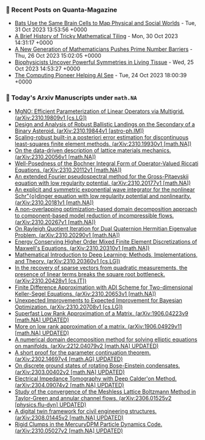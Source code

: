 ### 📝 Recent Posts on Quanta-Magazine
<!-- quanta starts -->
* <a href="https://www.quantamagazine.org/bats-use-the-same-brain-cells-to-map-physical-and-social-worlds-20231031/">Bats Use the Same Brain Cells to Map Physical and Social Worlds</a> - Tue, 31 Oct 2023 13:53:56 +0000
* <a href="https://www.quantamagazine.org/a-brief-history-of-tricky-mathematical-tiling-20231030/">A Brief History of Tricky Mathematical Tiling</a> - Mon, 30 Oct 2023 14:31:17 +0000
* <a href="https://www.quantamagazine.org/a-new-generation-of-mathematicians-pushes-prime-number-barriers-20231026/">A New Generation of Mathematicians Pushes Prime Number Barriers</a> - Thu, 26 Oct 2023 15:02:05 +0000
* <a href="https://www.quantamagazine.org/biophysicists-uncover-powerful-symmetries-in-living-tissue-20231025/">Biophysicists Uncover Powerful Symmetries in Living Tissue</a> - Wed, 25 Oct 2023 14:53:27 +0000
* <a href="https://www.quantamagazine.org/the-computing-pioneer-helping-ai-see-20231024/">The Computing Pioneer Helping AI See</a> - Tue, 24 Oct 2023 18:00:39 +0000
<!-- quanta ends -->
### 📝 Today's Arxiv Manuscripts under ``math.NA``
<!-- arxiv-math-na starts -->
* <a href="http://arxiv.org/abs/2310.19809">MgNO: Efficient Parameterization of Linear Operators via Multigrid. (arXiv:2310.19809v1 [cs.LG])</a>
* <a href="http://arxiv.org/abs/2310.19844">Design and Analysis of Robust Ballistic Landings on the Secondary of a Binary Asteroid. (arXiv:2310.19844v1 [astro-ph.IM])</a>
* <a href="http://arxiv.org/abs/2310.19930">Scaling-robust built-in a posteriori error estimation for discontinuous least-squares finite element methods. (arXiv:2310.19930v1 [math.NA])</a>
* <a href="http://arxiv.org/abs/2310.20056">On the data-driven description of lattice materials mechanics. (arXiv:2310.20056v1 [math.NA])</a>
* <a href="http://arxiv.org/abs/2310.20112">Well-Posedness of the Bochner Integral Form of Operator-Valued Riccati Equations. (arXiv:2310.20112v1 [math.NA])</a>
* <a href="http://arxiv.org/abs/2310.20177">An extended Fourier pseudospectral method for the Gross-Pitaevskii equation with low regularity potential. (arXiv:2310.20177v1 [math.NA])</a>
* <a href="http://arxiv.org/abs/2310.20181">An explicit and symmetric exponential wave integrator for the nonlinear Schr"{o}dinger equation with low regularity potential and nonlinearity. (arXiv:2310.20181v1 [math.NA])</a>
* <a href="http://arxiv.org/abs/2310.20267">A non-overlapping optimization-based domain decomposition approach to component-based model reduction of incompressible flows. (arXiv:2310.20267v1 [math.NA])</a>
* <a href="http://arxiv.org/abs/2310.20290">On Rayleigh Quotient Iteration for Dual Quaternion Hermitian Eigenvalue Problem. (arXiv:2310.20290v1 [math.NA])</a>
* <a href="http://arxiv.org/abs/2310.20310">Energy Conserving Higher Order Mixed Finite Element Discretizations of Maxwell's Equations. (arXiv:2310.20310v1 [math.NA])</a>
* <a href="http://arxiv.org/abs/2310.20360">Mathematical Introduction to Deep Learning: Methods, Implementations, and Theory. (arXiv:2310.20360v1 [cs.LG])</a>
* <a href="http://arxiv.org/abs/2310.20428">In the recovery of sparse vectors from quadratic measurements, the presence of linear terms breaks the square root bottleneck. (arXiv:2310.20428v1 [cs.IT])</a>
* <a href="http://arxiv.org/abs/2310.20653">Finite Difference Approximation with ADI Scheme for Two-dimensional Keller-Segel Equations. (arXiv:2310.20653v1 [math.NA])</a>
* <a href="http://arxiv.org/abs/2310.20708">Unexpected Improvements to Expected Improvement for Bayesian Optimization. (arXiv:2310.20708v1 [cs.LG])</a>
* <a href="http://arxiv.org/abs/1906.04223">Superfast Low Rank Approximation of a Matrix. (arXiv:1906.04223v9 [math.NA] UPDATED)</a>
* <a href="http://arxiv.org/abs/1906.04929">More on low rank approximation of a matrix. (arXiv:1906.04929v11 [math.NA] UPDATED)</a>
* <a href="http://arxiv.org/abs/2212.04079">A numerical domain decomposition method for solving elliptic equations on manifolds. (arXiv:2212.04079v2 [math.NA] UPDATED)</a>
* <a href="http://arxiv.org/abs/2302.14697">A short proof for the parameter continuation theorem. (arXiv:2302.14697v4 [math.AG] UPDATED)</a>
* <a href="http://arxiv.org/abs/2303.00402">On discrete ground states of rotating Bose-Einstein condensates. (arXiv:2303.00402v2 [math.NA] UPDATED)</a>
* <a href="http://arxiv.org/abs/2304.09074">Electrical Impedance Tomography with Deep Calder'on Method. (arXiv:2304.09074v2 [math.NA] UPDATED)</a>
* <a href="http://arxiv.org/abs/2306.01525">Study of the convergence of the Meshless Lattice Boltzmann Method in Taylor-Green and annular channel flows. (arXiv:2306.01525v2 [physics.flu-dyn] UPDATED)</a>
* <a href="http://arxiv.org/abs/2308.01445">A digital twin framework for civil engineering structures. (arXiv:2308.01445v2 [math.NA] UPDATED)</a>
* <a href="http://arxiv.org/abs/2310.05027">Rigid Clumps in the MercuryDPM Particle Dynamics Code. (arXiv:2310.05027v2 [math.NA] UPDATED)</a>
<!-- arxiv-math-na ends -->
